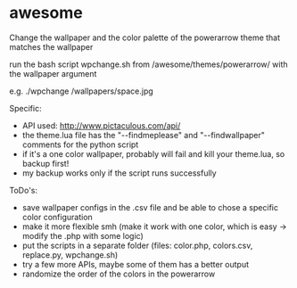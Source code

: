 # awesome

Change the wallpaper and the color palette of the powerarrow theme that matches the wallpaper

run the bash script wpchange.sh from /awesome/themes/powerarrow/ with the wallpaper argument

e.g. ./wpchange /wallpapers/space.jpg

Specific:
* API used: http://www.pictaculous.com/api/
* the theme.lua file has the "--findmeplease" and "--findwallpaper" comments for the python script
* if it's a one color wallpaper, probably will fail and kill your theme.lua, so backup first!
* my backup works only if the script runs successfully

ToDo's:
* save wallpaper configs in the .csv file and be able to chose a specific color configuration
* make it more flexible smh (make it work with one color, which is easy -> modify the .php with some logic)
* put the scripts in a separate folder (files: color.php, colors.csv, replace.py, wpchange.sh)
* try a few more APIs, maybe some of them has a better output
* randomize the order of the colors in the powerarrow
